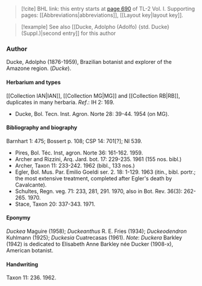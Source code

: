 > [!cite] BHL link: this entry starts at [page 690](https://www.biodiversitylibrary.org/item/103414#page/738/mode/1up) of TL-2 Vol. I.
> Supporting pages: [[Abbreviations|abbreviations]], [[Layout key|layout key]].

> [!example] See also [[Ducke, Adolpho (Adolfo) {std. Ducke} (Suppl.)|second entry]] for this author

### Author

Ducke, Adolpho (1876-1959), Brazilian botanist and explorer of the Amazone region. (*Ducke*).

#### Herbarium and types

[[Collection IAN|IAN]], [[Collection MG|MG]] and [[Collection RB|RB]], duplicates in many herbaria.
*Ref*.: IH 2: 169.
- Ducke, Bol. Tecn. Inst. Agron. Norte 28: 39-44. 1954 (on MG).

#### Bibliography and biography

Barnhart 1: 475; Bossert p. 108; CSP 14: 701\[?\]; NI 539.
- Pires, Bol. Téc. Inst, agron. Norte 36: 161-162. 1959.
- Archer and Rizzini, Arq. Jard. bot. 17: 229-235. 1961 (155 nos. bibl.)
- Archer, Taxon 11: 233-242. 1962 (bibl., 133 nos.)
- Egler, Bol. Mus. Par. Emilio Goeldi ser. 2. 18: 1-129. 1963 (itin., bibl. portr.; the most extensive treatment, completed after Egler's death by Cavalcante).
- Schultes, Regn. veg. 71: 233, 281, 291. 1970, also in Bot. Rev. 36(3): 262-265. 1970.
- Stace, Taxon 20: 337-343. 1971.

#### Eponymy

*Duckea* Maguire (1958); *Duckeanthus* R. E. Fries (1934); *Duckeodendron* Kuhlmann (1925); *Duckesia* Cuatrecasas (1961).
*Note*: *Duckera* Barkley (1942) is dedicated to Elisabeth Anne Barkley née Ducker (1908-x), American botanist.

#### Handwriting

Taxon 11: 236. 1962.

